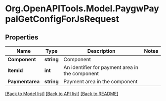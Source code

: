 # Org.OpenAPITools.Model.PaygwPaypalGetConfigForJsRequest

## Properties

Name | Type | Description | Notes
------------ | ------------- | ------------- | -------------
**Component** | **string** | Component | 
**Itemid** | **int** | An identifier for payment area in the component | 
**Paymentarea** | **string** | Payment area in the component | 

[[Back to Model list]](../README.md#documentation-for-models) [[Back to API list]](../README.md#documentation-for-api-endpoints) [[Back to README]](../README.md)

